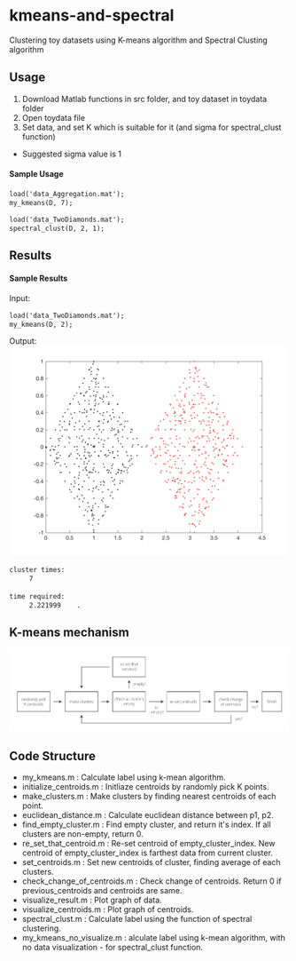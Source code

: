 # kmeans-and-spectral
Clustering toy datasets using K-means algorithm and Spectral Clusting algorithm

## Usage
  1. Download Matlab functions in src folder, and toy dataset in toydata folder
  1. Open toydata file
  1. Set data, and set K which is suitable for it (and sigma for spectral_clust function)
- Suggested sigma value is 1
  
#### Sample Usage
```
load('data_Aggregation.mat');
my_kmeans(D, 7);
```
```
load('data_TwoDiamonds.mat');
spectral_clust(D, 2, 1);
```

## Results


#### Sample Results
Input:
```
load('data_TwoDiamonds.mat');
my_kmeans(D, 2);
```
Output:
![Alt Text](https://github.com/PJunhyuk/kmeans-and-spectral/blob/master/img/sample_result_1.png)
```
cluster times: 
     7

time required: 
     2.221999    .
```

## K-means mechanism
![Alt Text](https://github.com/PJunhyuk/kmeans-and-spectral/blob/master/img/kmeans-mechanism_1.png)

## Code Structure
-	my_kmeans.m : Calculate label using k-mean algorithm.
- initialize_centroids.m : Initliaze centroids by randomly pick K points.
- make_clusters.m : Make clusters by finding nearest centroids of each point.
- euclidean_distance.m : Calculate euclidean distance between p1, p2.
- find_empty_cluster.m : Find empty cluster, and return it's index. If all clusters are non-empty, return 0.
- re_set_that_centroid.m : Re-set centroid of empty_cluster_index. New centroid of empty_cluster_index is farthest data from current cluster.
- set_centroids.m : Set new centroids of cluster, finding average of each clusters.
- check_change_of_centroids.m : Check change of centroids. Return 0 if previous_centroids and centroids are same.
- visualize_result.m : Plot graph of data.
- visualize_centroids.m : Plot graph of centroids.
- spectral_clust.m : Calculate label using the function of spectral clustering.
- my_kmeans_no_visualize.m : alculate label using k-mean algorithm, with no data visualization - for spectral_clust function.
